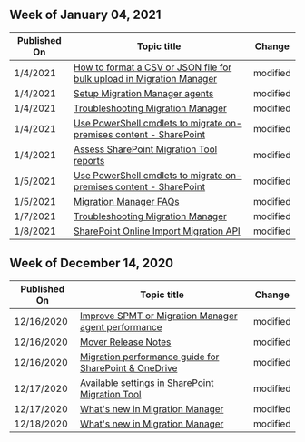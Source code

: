 <!-- This file is generated automatically each week. Changes made to this file will be overwritten.-->



## Week of January 04, 2021


| Published On |Topic title | Change |
|------|------------|--------|
| 1/4/2021 | [How to format a CSV or JSON file for bulk upload in Migration Manager](/SharepointMigration/mm-bulk-upload-format-csv-json) | modified |
| 1/4/2021 | [Setup Migration Manager agents](/SharepointMigration/mm-setup-clients) | modified |
| 1/4/2021 | [Troubleshooting Migration Manager](/SharepointMigration/mm-troubleshoot) | modified |
| 1/4/2021 | [Use PowerShell cmdlets to migrate on-premises content - SharePoint](/SharepointMigration/upload-on-premises-content-to-sharepoint-online-using-powershell-cmdlets) | modified |
| 1/4/2021 | [Assess SharePoint Migration Tool reports](/SharepointMigration/using-the-sharepoint-migration-tool-reports) | modified |
| 1/5/2021 | [Use PowerShell cmdlets to migrate on-premises content - SharePoint](/SharepointMigration/upload-on-premises-content-to-sharepoint-online-using-powershell-cmdlets) | modified |
| 1/5/2021 | [Migration Manager FAQs](/SharepointMigration/mm-faqs) | modified |
| 1/7/2021 | [Troubleshooting Migration Manager](/SharepointMigration/mm-troubleshoot) | modified |
| 1/8/2021 | [SharePoint Online Import Migration API](/SharepointMigration/migration-import-api-updates) | modified |


## Week of December 14, 2020


| Published On |Topic title | Change |
|------|------------|--------|
| 12/16/2020 | [Improve SPMT or Migration Manager agent performance](/SharepointMigration/spmt-performance-guidance) | modified |
| 12/16/2020 | [Mover Release Notes](/SharepointMigration/mover-release-notes) | modified |
| 12/16/2020 | [Migration performance guide for SharePoint & OneDrive](/SharepointMigration/sharepoint-online-and-onedrive-migration-speed) | modified |
| 12/17/2020 | [Available settings in SharePoint Migration Tool](/SharepointMigration/spmt-settings) | modified |
| 12/17/2020 | [What's new in Migration Manager](/SharepointMigration/mm-whats-new) | modified |
| 12/18/2020 | [What's new in Migration Manager](/SharepointMigration/mm-whats-new) | modified |
